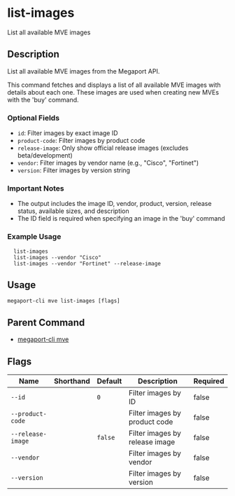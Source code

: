 # list-images

List all available MVE images

## Description

List all available MVE images from the Megaport API.

This command fetches and displays a list of all available MVE images with details about each one. These images are used when creating new MVEs with the 'buy' command.

### Optional Fields
  - `id`: Filter images by exact image ID
  - `product-code`: Filter images by product code
  - `release-image`: Only show official release images (excludes beta/development)
  - `vendor`: Filter images by vendor name (e.g., "Cisco", "Fortinet")
  - `version`: Filter images by version string

### Important Notes
  - The output includes the image ID, vendor, product, version, release status, available sizes, and description
  - The ID field is required when specifying an image in the 'buy' command

### Example Usage

```
  list-images
  list-images --vendor "Cisco"
  list-images --vendor "Fortinet" --release-image
```


## Usage

```
megaport-cli mve list-images [flags]
```



## Parent Command

* [megaport-cli mve](megaport-cli_mve.md)




## Flags

| Name | Shorthand | Default | Description | Required |
|------|-----------|---------|-------------|----------|
| `--id` |  | `0` | Filter images by ID | false |
| `--product-code` |  |  | Filter images by product code | false |
| `--release-image` |  | `false` | Filter images by release image | false |
| `--vendor` |  |  | Filter images by vendor | false |
| `--version` |  |  | Filter images by version | false |



